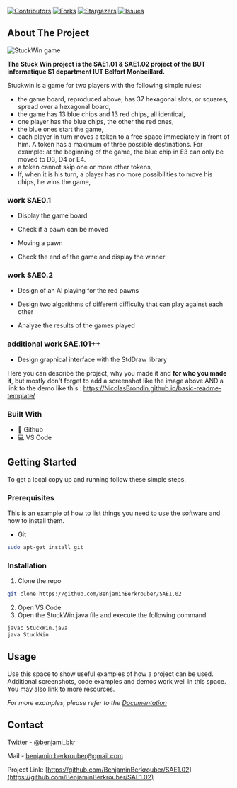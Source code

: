 <!-- PROJECT SHIELDS -->
<!--
*** This template uses markdown "reference style" links for readability.
*** Reference links are enclosed in brackets [ ] instead of parentheses ( ).
*** See the bottom of this document for the declaration of the reference variables
*** for contributors-url, forks-url, etc. This is an optional, concise syntax you may use.
*** https://www.markdownguide.org/basic-syntax/#reference-style-links
-->

[![Contributors][contributors-shield]][contributors-url] [![Forks][forks-shield]][forks-url] [![Stargazers][stars-shield]][stars-url] [![Issues][issues-shield]][issues-url]

<!-- ABOUT THE PROJECT -->
## About The Project

![StuckWin game](http://info.iut-bm.univ-fcomte.fr/staff/perrot/DUT-INFO/S1/SAE/SAE101102/_images/numPos.png)

__The Stuck Win project is the SAE1.01 & SAE1.02 project of the BUT informatique S1 department IUT Belfort Monbeillard.__

Stuckwin is a game for two players with the following simple rules:
- the game board, reproduced above, has 37 hexagonal slots, or squares, spread over a hexagonal board,
- the game has 13 blue chips and 13 red chips, all identical,
- one player has the blue chips, the other the red ones,
- the blue ones start the game,
- each player in turn moves a token to a free space immediately in front of him. A token has a maximum of three possible destinations. For example: at the beginning of the game, the blue chip in E3 can only be moved to D3, D4 or E4.
- a token cannot skip one or more other tokens,
- If, when it is his turn, a player has no more possibilities to move his chips, he wins the game,

### work SAE0.1

- Display the game board

- Check if a pawn can be moved

- Moving a pawn

- Check the end of the game and display the winner 

### work SAE0.2

- Design of an AI playing for the red pawns

- Design two algorithms of different difficulty that can play against each other

- Analyze the results of the games played

### additional work SAE.101++
 
- Design graphical interface with the StdDraw library

Here you can describe the project, why you made it and **for who you made it**, but mostly don't forget to add a screenshot like the image above AND a link to the demo like this : https://NicolasBrondin.github.io/basic-readme-template/

### Built With

* 🐙 Github
* 💻 VS Code

<!-- GETTING STARTED -->
## Getting Started

To get a local copy up and running follow these simple steps.

### Prerequisites

This is an example of how to list things you need to use the software and how to install them.
* Git
```sh
sudo apt-get install git
```

### Installation
 
1. Clone the repo
```sh
git clone https://github.com/BenjaminBerkrouber/SAE1.02
```
2. Open VS Code
3. Open the StuckWin.java file and execute the following command
```sh
javac StuckWin.java
java StuckWin
```


<!-- USAGE EXAMPLES -->
## Usage

Use this space to show useful examples of how a project can be used. Additional screenshots, code examples and demos work well in this space. You may also link to more resources.

_For more examples, please refer to the [Documentation](https://example.com)_


<!-- CONTACT -->
## Contact

Twitter - [@benjami_bkr](https://twitter.com/@benjami_bkr)

Mail - benjamin.berkrouber@gmail.com

Project Link: [https://github.com/BenjaminBerkrouber/SAE1.02](https://github.com/BenjaminBerkrouber/SAE1.02)


<!-- MARKDOWN LINKS & IMAGES -->
<!-- https://www.markdownguide.org/basic-syntax/#reference-style-links -->
[contributors-shield]: https://img.shields.io/github/contributors/NicolasBrondin/basic-readme-template.svg?style=flat-square
[contributors-url]: https://https://github.com/BenjaminBerkrouber/StuckWin-SAE1.01.2/graphs/contributors
[forks-shield]: https://img.shields.io/github/forks/NicolasBrondin/basic-readme-template.svg?style=flat-square
[forks-url]: https://https://github.com/BenjaminBerkrouber/StuckWin-SAE1.01.2/network/members
[stars-shield]: https://img.shields.io/github/stars/NicolasBrondin/basic-readme-template.svg?style=flat-square
[stars-url]: https://github.com/https://github.com/BenjaminBerkrouber/StuckWin-SAE1.01.2/stargazers
[issues-shield]: https://img.shields.io/github/issues/NicolasBrondin/basic-readme-template.svg?style=flat-square
[issues-url]: https://https://github.com/BenjaminBerkrouber/StuckWin-SAE1.01.2/issues
[license-shield]: https://img.shields.io/github/license/NicolasBrondin/basic-readme-template.svg?style=flat-square
[license-url]: https://ghttps://github.com/BenjaminBerkrouber/StuckWin-SAE1.01.2/blob/master/LICENSE.txt
[linkedin-shield]: https://img.shields.io/badge/-LinkedIn-black.svg?style=flat-square&logo=linkedin&colorB=555
[linkedin-url]: https://linkedin.com/in/othneildrew
[product-screenshot]: docs/cover.jpg
